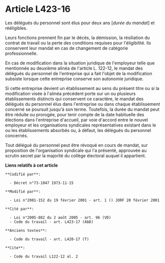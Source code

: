 # Article L423-16

Les délégués du personnel sont élus pour deux ans [*durée du mandat*] et rééligibles.

Leurs fonctions prennent fin par le décès, la démission, la résiliation du contrat de travail ou la perte des conditions
requises pour l'éligibilité. Ils conservent leur mandat en cas de changement de catégorie professionnelle.

En cas de modification dans la situation juridique de l'employeur telle que mentionnée au deuxième alinéa de l'article L.
122-12, le mandat des délégués du personnel de l'entreprise qui a fait l'objet de la modification subsiste lorsque cette
entreprise conserve son autonomie juridique.

Si cette entreprise devient un établissement au sens du présent titre ou si la modification visée à l'alinéa précédent porte
sur un ou plusieurs établissements distincts qui conservent ce caractère, le mandat des délégués du personnel élus dans
l'entreprise ou dans chaque établissement concerné se poursuit jusqu'à son terme. Toutefois, la durée du mandat peut être
réduite ou prorogée, pour tenir compte de la date habituelle des élections dans l'entreprise d'accueil, par voie d'accord
entre le nouvel employeur et les organisations syndicales représentatives existant dans le ou les établissements absorbés ou,
à défaut, les délégués du personnel concernés.

Tout délégué du personnel peut être révoqué en cours de mandat, sur proposition de l'organisation syndicale qui l'a présenté,
approuvée au scrutin secret par la majorité du collège électoral auquel il appartient.

**Liens relatifs à cet article**

	**Codifié par**:

	  - Décret n°73-1047 1973-11-15

	**Modifié par**:

	  - Loi n°2001-152 du 19 février 2001 - art. 1 () JORF 20 février 2001

	**Cité par**:

	  - Loi n°2005-882 du 2 août 2005 - art. 96 (VD)
	  - Code du travail - art. L423-17 (AbD)

	**Anciens textes**:

	  - Code du travail - art. L420-17 (T)

	**Cite**:

	  - Code du travail L122-12 al. 2
